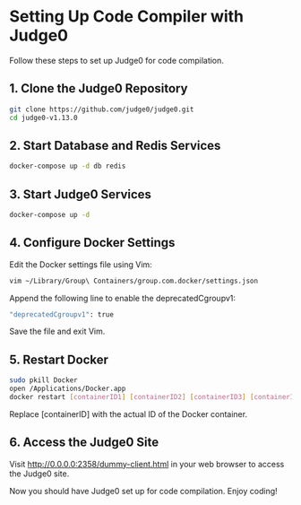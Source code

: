 # Setting Up Code Compiler with Judge0

Follow these steps to set up Judge0 for code compilation.

## 1. Clone the Judge0 Repository

```bash
git clone https://github.com/judge0/judge0.git
cd judge0-v1.13.0
```

## 2. Start Database and Redis Services

```bash
docker-compose up -d db redis
```

## 3. Start Judge0 Services

```bash
docker-compose up -d
```

## 4. Configure Docker Settings

Edit the Docker settings file using Vim:

```bash
vim ~/Library/Group\ Containers/group.com.docker/settings.json
```

Append the following line to enable the deprecatedCgroupv1:

```bash
"deprecatedCgroupv1": true
```

Save the file and exit Vim.

## 5. Restart Docker

```bash
sudo pkill Docker
open /Applications/Docker.app
docker restart [containerID1] [containerID2] [containerID3] [containerID4]
```

Replace [containerID] with the actual ID of the Docker container.

## 6. Access the Judge0 Site

Visit http://0.0.0.0:2358/dummy-client.html in your web browser to access the Judge0 site.

Now you should have Judge0 set up for code compilation. Enjoy coding!
